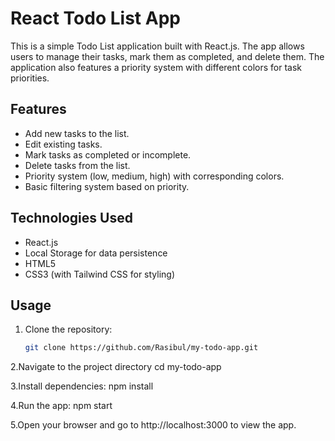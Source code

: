 # React Todo List App

This is a simple Todo List application built with React.js. The app allows users to manage their tasks, mark them as completed, and delete them. The application also features a priority system with different colors for task priorities.

## Features

- Add new tasks to the list.
- Edit existing tasks.
- Mark tasks as completed or incomplete.
- Delete tasks from the list.
- Priority system (low, medium, high) with corresponding colors.
- Basic filtering system based on priority.

## Technologies Used

- React.js
- Local Storage for data persistence
- HTML5
- CSS3 (with Tailwind CSS for styling)

## Usage

1. Clone the repository:

   ```bash
   git clone https://github.com/Rasibul/my-todo-app.git
2.Navigate to the project directory
cd my-todo-app

3.Install dependencies:
npm install

4.Run the app:
npm start

5.Open your browser and go to http://localhost:3000 to view the app.
